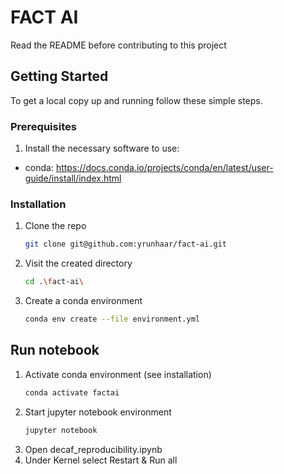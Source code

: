 # FACT AI

Read the README before contributing to this project

## Getting Started

To get a local copy up and running follow these simple steps.

### Prerequisites

1. Install the necessary software to use:

- conda:
  https://docs.conda.io/projects/conda/en/latest/user-guide/install/index.html

### Installation

1. Clone the repo
   ```sh
   git clone git@github.com:yrunhaar/fact-ai.git
   ```
2. Visit the created directory
   ```sh
   cd .\fact-ai\
   ```
3. Create a conda environment
   ```sh
   conda env create --file environment.yml
   ```

## Run notebook

1. Activate conda environment (see installation)
   ```sh
   conda activate factai
   ```
2. Start jupyter notebook environment
   ```sh
   jupyter notebook
   ```
3. Open decaf_reproducibility.ipynb
4. Under Kernel select Restart & Run all
